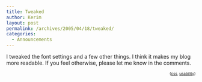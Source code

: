 ```yaml
---
title: Tweaked
author: Kerim
layout: post
permalink: /archives/2005/04/18/tweaked/
categories:
  - Announcements
---
```

I tweaked the font settings and a few other things. I think it makes my blog more readable. If you feel otherwise, please let me know in the comments.

<div style="text-align:right;">
  <span style="font-size:x-small;">{<a href="http://technorati.com/tag/css" onclick="_gaq.push(['_trackEvent', 'outbound-article', 'http://technorati.com/tag/css', 'css']);"  rel="tag">css</a>, <a href="http://technorati.com/tag/usability" onclick="_gaq.push(['_trackEvent', 'outbound-article', 'http://technorati.com/tag/usability', 'usability']);"  rel="tag">usability</a>}</span>


